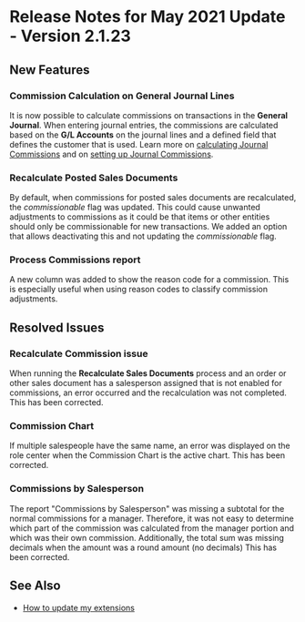 # Release Notes for May 2021 Update - Version 2.1.23

## New Features

### Commission Calculation on General Journal Lines

It is now possible to calculate commissions on transactions in the **General Journal**. When entering journal entries, the commissions are calculated based on the **G/L Accounts** on the journal lines and a defined field that defines the customer that is used. Learn more on [calculating Journal Commissions](../page-journal-commissions.md) and on [setting up Journal Commissions](../commission-setup.md#features).

### Recalculate Posted Sales Documents

By default, when commissions for posted sales documents are recalculated, the *commissionable* flag was updated. This could cause unwanted adjustments to commissions as it could be that items or other entities should only be commissionable for new transactions. We added an option that allows deactivating this and not updating the *commissionable* flag.

### Process Commissions report

A new column was added to show the reason code for a commission. This is especially useful when using reason codes to classify commission adjustments.

## Resolved Issues

### Recalculate Commission issue

When running the **Recalculate Sales Documents** process and an order or other sales document has a salesperson assigned that is not enabled for commissions, an error occurred and the recalculation was not completed. This has been corrected.

### Commission Chart

If multiple salespeople have the same name, an error was displayed on the role center when the Commission Chart is the active chart. This has been corrected.

### Commissions by Salesperson

The report "Commissions by Salesperson" was missing a subtotal for the normal commissions for a manager. Therefore, it was not easy to determine which part of the commission was calculated from the manager portion and which was their own commission. Additionally, the total sum was missing decimals when the amount was a round amount (no decimals) This has been corrected.

## See Also

- [How to update my extensions](../faq-index.md#i-want-to-update-my-version-of-nav-x-commission-management)

